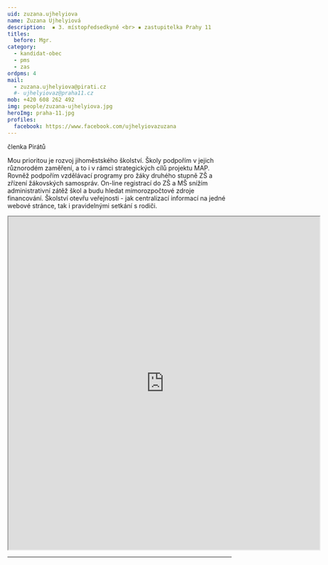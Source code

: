 ```yaml
---
uid: zuzana.ujhelyiova
name: Zuzana Ujhelyiová
description:  ▪ 3. místopředsedkyně <br> ▪ zastupitelka Prahy 11
titles:		
  before: Mgr. 	
category:
  - kandidat-obec
  - pms
  - zas
ordpms: 4
mail:
  - zuzana.ujhelyiova@pirati.cz
  #- ujhelyiovaz@praha11.cz
mob: +420 608 262 492
img: people/zuzana-ujhelyiova.jpg
heroImg: praha-11.jpg
profiles:
  facebook: https://www.facebook.com/ujhelyiovazuzana
---
```


členka Pirátů

Mou prioritou je rozvoj jihoměstského školství. Školy podpořím v jejich různorodém zaměření, a to i v rámci strategických cílů projektu MAP. Rovněž podpořím vzdělávací programy pro žáky druhého stupně ZŠ a zřízení žákovských samospráv. On-line registrací do ZŠ a MŠ snížím administrativní zátěž škol a budu hledat mimorozpočtové zdroje financování. Školství otevřu veřejnosti - jak centralizací informací na jedné webové stránce, tak i pravidelnými setkání s rodiči.

<iframe width="700" height="750" src="https://calendar.google.com/calendar/u/0/embed?src=80pl8p1mv39g3gljau4l4qfu9o@group.calendar.google.com&ctz=Europe/Prague"></iframe>

---
